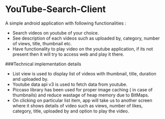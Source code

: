 # YouTube-Search-Client
A simple android application with following functionalities :
- Search videos on youtube of your choice.
- See description of each videos such as uploaded by, category, number of views, title, thumbnail etc.
- Have functionality to play video on the youtube application, if its not present then it will try to access web and play it there.

###Technical implementation details

- List view is used to display list of videos with thumbnail, title, duration and uploaded by.
- Youtube data api v3 is used to fetch data from youtube.
- Piccaso library has been used for proper image caching ( in case of thumbnails) and reduce wastage of heap memory due to BitMaps.
- On clicking on particular list item, app will take us to another screen where it shows details of video such as views, number of likes, category, title, uploaded by and option to play the video.

